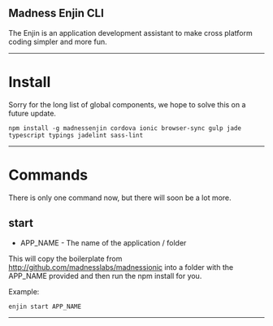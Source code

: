 ## Madness Enjin CLI

The Enjin is an application development assistant to make cross platform coding simpler and more fun.

---
# Install

Sorry for the long list of global components, we hope to solve this on a future update.

```npm install -g madnessenjin cordova ionic browser-sync gulp jade typescript typings jadelint sass-lint```

---

# Commands

There is only one command now, but there will soon be a lot more.

## start

- APP_NAME - The name of the application / folder

This will copy the boilerplate from http://github.com/madnesslabs/madnessionic into a folder with the APP_NAME provided and then run the npm install for you.

Example:

```enjin start APP_NAME```

---
